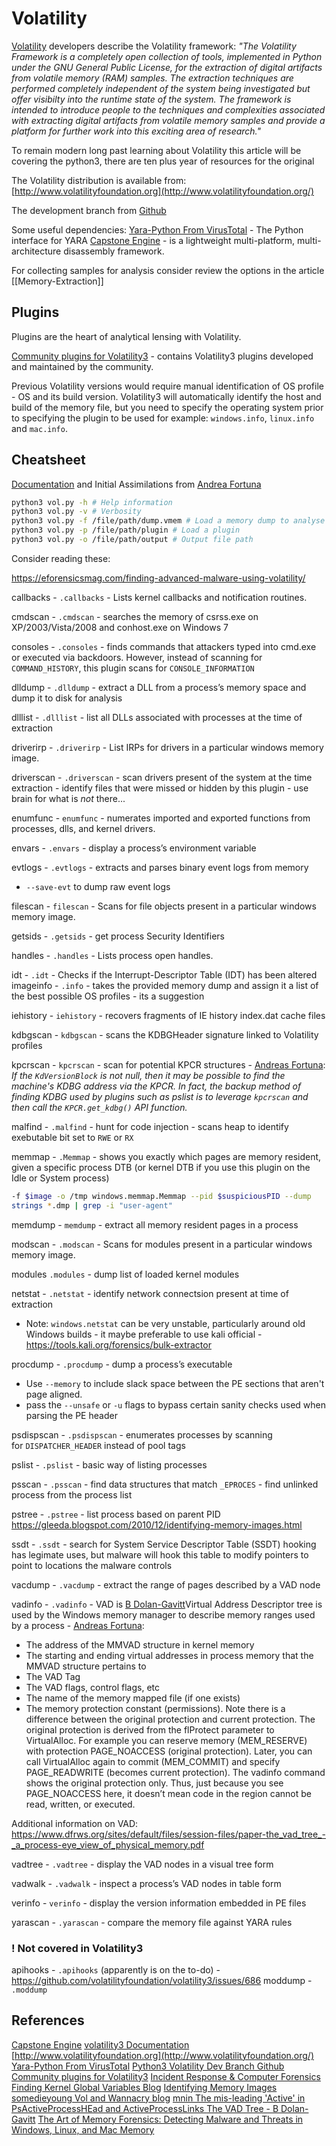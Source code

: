 # Volatility

[Volatility](https://github.com/volatilityfoundation/volatility) developers describe the Volatility framework: *"The Volatility Framework is a completely open collection of tools, implemented in Python under the GNU General Public License, for the extraction of digital artifacts from volatile memory (RAM) samples. The extraction techniques are performed completely independent of the system being investigated but offer visibilty into the runtime state of the system. The framework is intended to introduce people to the techniques and complexities associated with extracting digital artifacts from volatile memory samples and provide a platform for further work into this exciting area of research."*

To remain modern long past learning about Volatility this article will be covering the python3, there are ten plus year of resources for the original   

The Volatility distribution is available from: [http://www.volatilityfoundation.org](http://www.volatilityfoundation.org/)

The development branch from [Github](https://github.com/volatilityfoundation/volatility3)

Some useful dependencies:
[Yara-Python From VirusTotal](https://github.com/VirusTotal/yara-python) - The Python interface for YARA
[Capstone Engine](https://www.capstone-engine.org/download.html) - is a lightweight multi-platform, multi-architecture disassembly framework.

For collecting samples for analysis consider review the options in the article [[Memory-Extraction]]

## Plugins

Plugins are the heart of analytical lensing with Volatility. 

[Community plugins for Volatility3](https://github.com/volatilityfoundation/community3) - contains Volatility3 plugins developed and maintained by the community.

Previous Volatility versions would require manual identification of OS profile - OS and its build version. Volatility3 will automatically identify the host and build of the memory file, but you need to specify the operating system prior to specifying the plugin to be used for example:
`windows.info`, `linux.info` and `mac.info`.



## Cheatsheet

[Documentation](https://volatility3.readthedocs.io/en/latest/volatility3.plugins.html) and Initial Assimilations from [Andrea Fortuna](https://github.com/andreafortuna)

```bash
python3 vol.py -h # Help information
python3 vol.py -v # Verbosity
python3 vol.py -f /file/path/dump.vmem # Load a memory dump to analyse 
python3 vol.py -p /file/path/plugin # Load a plugin 
python3 vol.py -o /file/path/output # Output file path 
```



Consider reading these:

https://eforensicsmag.com/finding-advanced-malware-using-volatility/


callbacks - `.callbacks` - Lists kernel callbacks and notification routines.

cmdscan - `.cmdscan` - searches the memory of csrss.exe on XP/2003/Vista/2008 and conhost.exe on Windows 7

consoles - `.consoles` - finds commands that attackers typed into cmd.exe or executed via backdoors. However, instead of scanning for `COMMAND_HISTORY`, this plugin scans for `CONSOLE_INFORMATION`

dlldump - `.dlldump` - extract a DLL from a process’s memory space and dump it to disk for analysis

dlllist - `.dlllist` - list all DLLs associated with processes at the time of extraction

driverirp - `.driverirp`  - List IRPs for drivers in a particular windows memory image.

driverscan - `.driverscan` - scan drivers present of the system at the time extraction - identify files that were missed or hidden by this plugin - use brain for what is *not* there... 

enumfunc - `enumfunc` - numerates imported and exported functions from processes, dlls, and kernel drivers.

envars - `.envars` - display a process’s environment variable

evtlogs - `.evtlogs` - extracts and parses binary event logs from memory
- `--save-evt` to dump raw event logs

filescan - `filescan` - Scans for file objects present in a particular windows memory image.

getsids - `.getsids` - get process Security Identifiers

handles - `.handles` - Lists process open handles.

idt - `.idt` - Checks if the Interrupt-Descriptor Table (IDT) has been altered  
imageinfo - `.info` - takes the provided memory dump and assign it a list of the best possible OS profiles - its a suggestion

iehistory - `iehistory` - recovers fragments of IE history index.dat cache files

kdbgscan - `kdbgscan` - scans the KDBGHeader signature linked to Volatility profiles

kpcrscan - `kpcrscan` - scan for potential KPCR structures - [Andreas Fortuna](https://andreafortuna.org/2017/06/25/volatility-my-own-cheatsheet-part-1-image-identification/): *If the `KdVersionBlock` is not null, then it may be possible to find the machine's KDBG address via the KPCR. In fact, the backup method of finding KDBG used by plugins such as pslist is to leverage `kpcrscan` and then call the `KPCR.get_kdbg()` API function.*

malfind - `.malfind` -  hunt for code injection - scans heap to identify exebutable bit set to `RWE` or `RX` 

memmap - `.Memmap` - shows you exactly which pages are memory resident, given a specific process DTB (or kernel DTB if you use this plugin on the Idle or System process)
```bash
-f $image -o /tmp windows.memmap.Memmap --pid $suspiciousPID --dump 
strings *.dmp | grep -i "user-agent"
```

memdump - `memdump` -  extract all memory resident pages in a process

modscan - `.modscan` - Scans for modules present in a particular windows memory image.

modules `.modules` - dump list of loaded kernel modules

netstat  - `.netstat` -  identify network connectsion present at time of extraction
- Note: `windows.netstat` can be very unstable, particularly around old Windows builds - it maybe preferable to use kali official - https://tools.kali.org/forensics/bulk-extractor

procdump - `.procdump` - dump a process’s executable
- Use `--memory` to include slack space between the PE sections that aren't page aligned.
- pass the `--unsafe` or `-u` flags to bypass certain sanity checks used when parsing the PE header

psdispscan - `.psdispscan` - enumerates processes by scanning for `DISPATCHER_HEADER` instead of pool tags

pslist - `.pslist` - basic way of listing processes

psscan - `.psscan` - find data structures that match `_EPROCES` - find unlinked process from the process list 

pstree - `.pstree` - list process based on parent PID 
https://gleeda.blogspot.com/2010/12/identifying-memory-images.html

ssdt - `.ssdt` - search for System Service Descriptor Table (SSDT) hooking has legimate uses, but malware will hook this table to modify pointers to point to locations the malware controls 

vacdump - `.vacdump` - extract the range of pages described by a VAD node

vadinfo - `.vadinfo` - VAD is [B Dolan-Gavitt](https://www.sciencedirect.com/science/article/pii/S1742287607000503)Virtual Address Descriptor tree is used by the Windows memory manager to describe memory ranges used by a process - [Andreas Fortuna](https://andreafortuna.org/2017/07/10/volatility-my-own-cheatsheet-part-3-process-memory/):
-   The address of the MMVAD structure in kernel memory
-   The starting and ending virtual addresses in process memory that the MMVAD structure pertains to
-   The VAD Tag
-   The VAD flags, control flags, etc
-   The name of the memory mapped file (if one exists)
-   The memory protection constant (permissions). Note there is a difference between the original protection and current protection. The original protection is derived from the flProtect parameter to VirtualAlloc. For example you can reserve memory (MEM_RESERVE) with protection PAGE_NOACCESS (original protection). Later, you can call VirtualAlloc again to commit (MEM_COMMIT) and specify PAGE_READWRITE (becomes current protection). The vadinfo command shows the original protection only. Thus, just because you see PAGE_NOACCESS here, it doesn’t mean code in the region cannot be read, written, or executed.

Additional information on VAD: https://www.dfrws.org/sites/default/files/session-files/paper-the_vad_tree_-_a_process-eye_view_of_physical_memory.pdf

vadtree - `.vadtree` - display the VAD nodes in a visual tree form

vadwalk - `.vadwalk` - inspect a process’s VAD nodes in table form

verinfo - `verinfo` - display the version information embedded in PE files

yarascan - `.yarascan` - compare the memory file against YARA rules


### ! Not covered in Volatility3

apihooks - `.apihooks` (apparently is on the to-do) - https://github.com/volatilityfoundation/volatility3/issues/686
moddump - `.moddump`



## References

[Capstone Engine](https://www.capstone-engine.org/download.html)
[volatility3 Documentation](https://volatility3.readthedocs.io/en/latest/volatility3.plugins.html)
[http://www.volatilityfoundation.org](http://www.volatilityfoundation.org/)
[Yara-Python From VirusTotal](https://github.com/VirusTotal/yara-python) 
[Python3 Volatility Dev Branch Github](https://github.com/volatilityfoundation/volatility3)
[Community plugins for Volatility3](https://github.com/volatilityfoundation/community3)
[Incident Response & Computer Forensics](https://www.oreilly.com/library/view/incident-response/9780071798686/index.html)
[Finding Kernel Global Variables Blog](https://moyix.blogspot.com/2008/04/finding-kernel-global-variables-in.html)
[Identifying Memory Images](https://gleeda.blogspot.com/2010/12/identifying-memory-images.html)
[somedieyoung Vol and Wannacry blog](https://medium.com/ax1al/volatility-wannacry-5845957948b6)
[mnin The mis-leading 'Active' in PsActiveProcessHEad and ActiveProcessLinks ](https://mnin.blogspot.com/2011/03/mis-leading-active-in.html)
[The VAD Tree - B Dolan-Gavitt](https://www.sciencedirect.com/science/article/pii/S1742287607000503)
[The Art of Memory Forensics: Detecting Malware and Threats in Windows, Linux, and Mac Memory](https://www.wiley.com/en-gb/The+Art+of+Memory+Forensics:+Detecting+Malware+and+Threats+in+Windows,+Linux,+and+Mac+Memory-p-9781118825099)